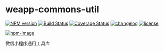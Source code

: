 # weapp-commons-util

[![NPM version][npm-image]][npm-url] [![Build Status][ci-status-image]][ci-status-url] [![Coverage Status][coverage-status-image]][coverage-status-url] [![changelog][changelog-image]][changelog-url] [![license][license-image]][license-url]

[ci-status-image]: https://travis-ci.org/ufologist/weapp-commons-util.svg?branch=master
[ci-status-url]: https://travis-ci.org/ufologist/weapp-commons-util
[coverage-status-image]: https://coveralls.io/repos/github/ufologist/weapp-commons-util/badge.svg?branch=master
[coverage-status-url]: https://coveralls.io/github/ufologist/weapp-commons-util
[npm-image]: https://img.shields.io/npm/v/weapp-commons-util.svg?style=flat-square
[npm-url]: https://npmjs.org/package/weapp-commons-util
[license-image]: https://img.shields.io/github/license/ufologist/weapp-commons-util.svg
[license-url]: https://github.com/ufologist/weapp-commons-util/blob/master/LICENSE
[changelog-image]: https://img.shields.io/badge/CHANGE-LOG-blue.svg?style=flat-square
[changelog-url]: https://github.com/ufologist/weapp-commons-util/blob/master/CHANGELOG.md

[![npm-image](https://nodei.co/npm/weapp-commons-util.png?downloads=true&downloadRank=true&stars=true)](https://npmjs.com/package/weapp-commons-util)

微信小程序通用工具库